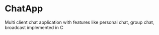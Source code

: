 # ChatApp
Multi client chat application with features like personal chat, group chat, broadcast implemented in C
